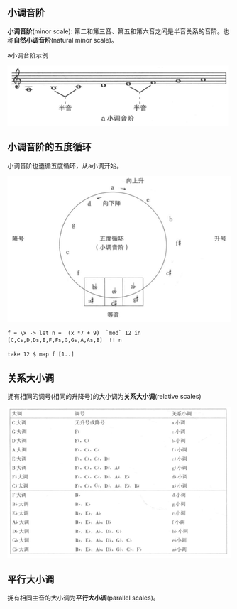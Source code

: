 
## 小调音阶

**小调音阶**(minor scale): 第二和第三音、第五和第六音之间是半音关系的音阶。也称**自然小调音阶**(natural minor scale)。

a小调音阶示例

![a-minor-scale](img/a-minor-scale.png)

## 小调音阶的五度循环

小调音阶也遵循五度循环，从a小调开始。

![minor-scale-circle](img/minor-scale-circle.png)

```
f = \x -> let n =  (x *7 + 9)  `mod` 12 in [C,Cs,D,Ds,E,F,Fs,G,Gs,A,As,B]  !! n

take 12 $ map f [1..]
```

## 关系大小调

拥有相同的调号(相同的升降号)的大小调为**关系大小调**(relative scales)

![relative-scales](img/relative-scales.png)

## 平行大小调

拥有相同主音的大小调为**平行大小调**(parallel scales)。

